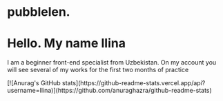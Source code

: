 # pubblelen.
<div class="Header">
      <h1> Hello. My name Ilina </h1>   
      <p> I am a beginner front-end specialist from Uzbekistan. On my account you will see several of my works for the first two months of practice </p>
</div>
[![Anurag's GitHub stats](https://github-readme-stats.vercel.app/api?username=Ilina)](https://github.com/anuraghazra/github-readme-stats)
